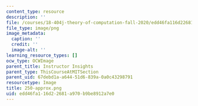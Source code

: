 ```yaml
---
content_type: resource
description: ''
file: /courses/18-404j-theory-of-computation-fall-2020/edd46fa116d22681a970b9be8912a7e0_250-approx.png
file_type: image/png
image_metadata:
  caption: ''
  credit: ''
  image-alt: ''
learning_resource_types: []
ocw_type: OCWImage
parent_title: Instructor Insights
parent_type: ThisCourseAtMITSection
parent_uid: 67debd1a-a644-51d6-839a-0a0c43298791
resourcetype: Image
title: 250-approx.png
uid: edd46fa1-16d2-2681-a970-b9be8912a7e0
---
```

